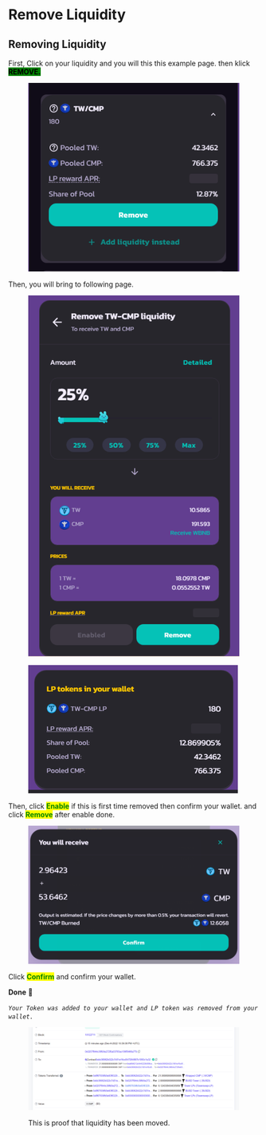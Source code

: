 # Remove Liquidity



## Removing Liquidity

First, Click on your liquidity and you will this this example page. then klick <mark style="background-color:green;">**REMOVE.**</mark>

<figure><img src="../../.gitbook/assets/8 (1).png" alt=""><figcaption></figcaption></figure>

Then, you will bring to following page.

<figure><img src="../../.gitbook/assets/9 (2).png" alt=""><figcaption></figcaption></figure>

<figure><img src="../../.gitbook/assets/10.png" alt=""><figcaption></figcaption></figure>

Then, click <mark style="color:green;">**Enable**</mark> if this is first time removed then confirm your wallet. and click <mark style="color:green;">**Remove**</mark> after enable done.&#x20;

<figure><img src="../../.gitbook/assets/11.png" alt=""><figcaption></figcaption></figure>

Click <mark style="color:green;">**Confirm**</mark> and confirm your wallet.

**Done** :tada:

_`Your Token was added to your wallet and LP token was removed from your wallet.`_

<figure><img src="../../.gitbook/assets/15.png" alt=""><figcaption><p>This is proof that liquidity has been moved.</p></figcaption></figure>




